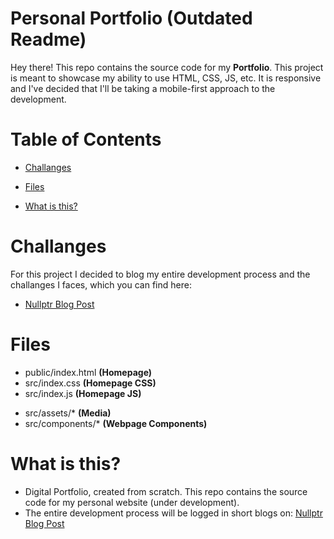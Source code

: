 
# Personal Portfolio (Outdated Readme)

Hey there! This repo contains the source code for my **Portfolio**. This project is meant to showcase my ability to use HTML, CSS, JS, etc. It is responsive and I've decided that I'll be taking a mobile-first approach to the development.

# Table of Contents

- [Challanges](https://github.com/KaosElegent/portfolio/tree/main#challanges)

- [Files](https://github.com/KaosElegent/portfolio/tree/main#files)

- [What is this?](https://github.com/KaosElegent/portfolio/tree/main#what-is-this)


# Challanges

For this project I decided to blog my entire development process and the challanges I faces, which you can find here:

- [Nullptr Blog Post](https://nullptr3.wordpress.com/)

# Files

- public/index.html **(Homepage)**
- src/index.css **(Homepage CSS)**
- src/index.js **(Homepage JS)**

</t>

- src/assets/* **(Media)**
- src/components/* **(Webpage Components)**

# What is this?

- Digital Portfolio, created from scratch. This repo contains the source code for my personal website (under development).
- The entire development process will be logged in short blogs on: [Nullptr Blog Post](https://nullptr3.wordpress.com/)